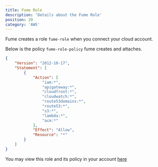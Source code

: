 ```yaml
---
title: Fume Role 
description: 'Details about the Fume Role'
position: 20
category: 'AWS'
---
```


Fume creates a role `fume-role` when you connect your cloud account.


Below is the policy `fume-role-policy` fume creates and attaches.

```json
{
    "Version": "2012-10-17",
    "Statement": [
        {
            "Action": [
                "iam:*",
                "apigateway:*",
                "cloudfront:*",
                "cloudwatch:*",
                "route53domains:*",
                "route53:*",
                "s3:*",
                "lambda:*",
                "acm:*"
            ],
            "Effect": "Allow",
            "Resource": "*"
        }
    ]
}
```
You may view this role and its policy in your account [here](https://console.aws.amazon.com/iam/home?region=us-east-1#/roles/fume-role)
